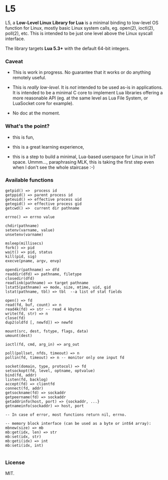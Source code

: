 # L5

L5, a **Low-Level Linux Library for Lua** is a minimal binding to low-level OS function for Linux, mostly basic Linux system calls, eg. open(2), ioctl(2), poll(2), etc. This is intended to be just one level above the Linux syscall interface.

The library targets **Lua 5.3+** with the default 64-bit integers. 

### Caveat

- This is work in progress. No guarantee that it works or do anything remotely useful.

- This is *really low-level*. It is *not* intended to be used as-is in applications. It is intended to be a minimal C core to implement Lua libraries offering a more reasonable API (eg. at the same level as Lua File System, or LuaSocket core for example).

- No doc at the moment.


### What's the point?

- this is fun,

- this is a great learning experience,

- this is a step to build a minimal, Lua-based userspace for Linux in IoT space. Ummm..., paraphrasing MLK, this is taking the first step even when I don't see the whole staircase :-)

### Available functions

```
getpid() =>  process id
getppid() => parent process id
geteuid() => effective process uid
getegid() => effective process gid
getcwd() =>  current dir pathname

errno() => errno value

chdir(pathname)
setenv(varname, value)
unsetenv(varname)

msleep(millisecs)
fork() => pid
wait() => pid, status
kill(pid, sig)
execve(pname, argv, envp)

opendir(pathname) => dfd
readdir(dfd) => pathname, filetype
closedir(dfd)
readlink(pathname) => target pathname
lstat5(pathname) => mode, size, mtime, uid, gid
lstat(pathname, tbl) => tbl  --a list of stat fields

open() => fd
read(fd, buf, count) => n
read4k(fd) => str -- read 4 kbytes
write(fd, str) => n
close(fd)
dup2(oldfd [, newfd]) => newfd

mount(src, dest, fstype, flags, data)
umount(dest)

ioctl(fd, cmd, arg_in) => arg_out

poll(pollset, nfds, timeout) => n
pollin(fd, timeout) => n -- monitor only one input fd

socket(domain, type, protocol) => fd
setsockopt(fd, level, optname, optvalue)
bind(fd, addr)
listen(fd, backlog)
accept(fd) => clientfd
connect(fd, addr)
getsockname(fd) => sockaddr
getpeername(fd) => sockaddr
getaddrinfo(host, port) => {sockaddr, ...}
getnameinfo(sockaddr) => host, port

-- In case of error, most functions return nil, errno.

-- memory block interface (can be used as a byte or int64 array):
mbnew(size) => mb
mb:get(idx, len) => str
mb:set(idx, str)
mb:geti(idx) => int
mb:seti(idx, int)


```



### License

MIT.



